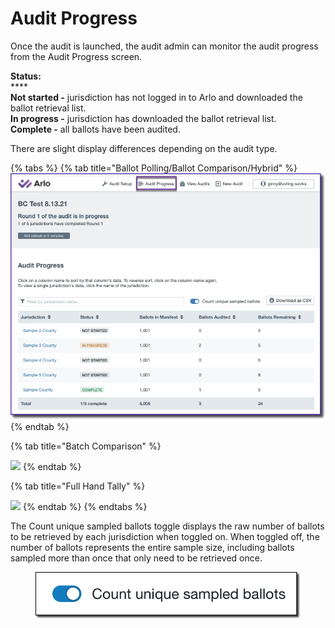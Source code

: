 # Audit Progress

Once the audit is launched, the audit admin can monitor the audit progress from the Audit Progress screen.

**Status:**\
****\
**Not started -** jurisdiction has not logged in to Arlo and downloaded the ballot retrieval list. \
**In progress -** jurisdiction has downloaded the ballot retrieval list.\
**Complete -** all ballots have been audited.

There are slight display differences depending on the audit type.

{% tabs %}
{% tab title="Ballot Polling/Ballot Comparison/Hybrid" %}
![](<../.gitbook/assets/image (62).png>)
{% endtab %}

{% tab title="Batch Comparison" %}


![](https://lh6.googleusercontent.com/YJvrnevxt6gOwE\_XoAEBQ8QuqA1OYsw2kiXPphs1CDuT82vCqAgk2LKm9-uHkPUrXMtE0itwoACU4qJ4rayuGAX37V0vVoUID9cj79NZrnVoYclD6BxPwmPD7BvV4rbAC3YoMeNO)
{% endtab %}

{% tab title="Full Hand Tally" %}


![](https://lh4.googleusercontent.com/CPqmItHfNSmNcNNFZAeZPsIeRNoLoTSrGmV6Q3\_S44\_wO4ytHPrb7f\_3O3QOVACswlaYWRGb8nBQSPAZHWR0zSiNuLxbrNQuU9RzCDdpO4n1yZDWJ2AQSUtWPKiKVRv9JJVeeGiR)
{% endtab %}
{% endtabs %}

The Count unique sampled ballots toggle displays the raw number of ballots to be retrieved by each jurisdiction when toggled on.  When toggled off, the number of ballots represents the entire sample size, including ballots sampled more than once that only need to be retrieved once.

<figure><img src="../.gitbook/assets/image.png" alt=""><figcaption></figcaption></figure>
